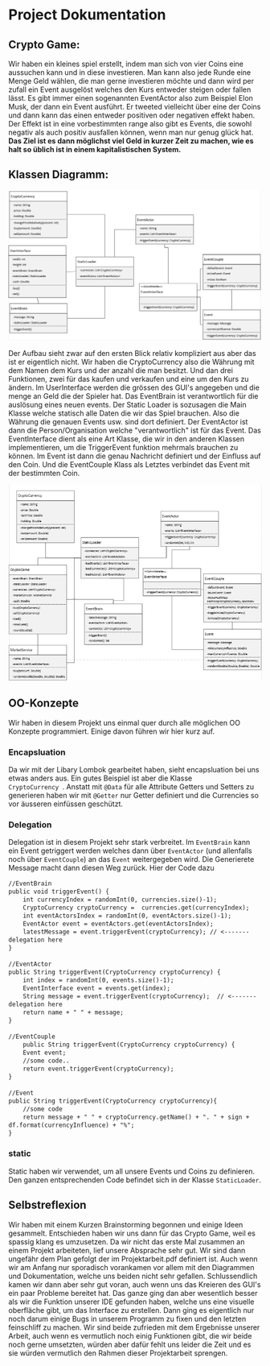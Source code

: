 # Project Dokumentation
## Crypto Game:

Wir haben ein kleines spiel erstellt, indem man sich von vier Coins eine aussuchen kann und in diese investieren.
Man kann also jede Runde eine Menge Geld wählen, die man gerne investieren möchte
und dann wird per zufall ein Event ausgelöst welches den Kurs entweder steigen oder fallen lässt.
Es gibt immer einen sogenannten EventActor also zum Beispiel Elon Musk, der dann ein Event ausführt.
Er tweeted vielleicht über eine der Coins und dann kann das einen entweder positiven oder negativen effekt haben.
Der Effekt ist in eine vorbestimmten range also gibt es Events, die sowohl negativ als auch positiv ausfallen können,
wenn man nur genug glück hat. 
**Das Ziel ist es dann möglichst viel Geld in kurzer Zeit zu machen,
wie es halt so üblich ist in einem kapitalistischen System.**


## Klassen Diagramm:

![Altes Klassen Diagramm!](./old_klassen_diagramm.png "Altes Klassen Diagramm")

Der Aufbau sieht zwar auf den ersten Blick relativ kompliziert aus aber das ist er eigentlich nicht.
Wir haben die CryptoCurrency also die Währung mit dem Namen dem Kurs und der anzahl die man besitzt.
Und dan drei Funktionen, zwei für das kaufen und verkaufen und eine um den Kurs zu ändern.
Im UserInterface werden die grössen des GUI's angegeben und die menge an Geld die der Spieler hat.
Das EventBrain ist verantwortlich für die auslösung eines neuen events.
Der Static Loader is sozusagen die Main Klasse welche statisch alle Daten die wir das Spiel brauchen.
Also die Währung die genauen Events usw. sind dort definiert.
Der EventActor ist dann die Person/Organisation welche "verantwortlich" ist für das Event.
Das EventInterface dient als eine Art Klasse, die wir in den anderen Klassen implementieren,
um die TriggerEvent funktion mehrmals brauchen zu können.
Im Event ist dann die genau Nachricht definiert und der Einfluss auf den Coin.
Und die EventCouple Klass als Letztes verbindet das Event mit der bestimmten Coin.

![Neues Klassen Diagramm!](./new_klassen_diagramm.png "Neues Klassen Diagramm")


## OO-Konzepte

Wir haben in diesem Projekt uns einmal quer durch alle möglichen OO Konzepte programmiert. Einige davon führen wir hier kurz auf.

### Encapsluation

Da wir mit der Libary Lombok gearbeitet haben, sieht encapsluation bei uns etwas anders aus. Ein gutes Beispiel ist aber die Klasse <code> CryptoCurrency </code>. Anstatt mit <code>@Data</code> für alle Attribute Getters und Setters zu generieren haben wir mit <code>@Getter</code> nur Getter definiert und die Currencies so vor äusseren einfüssen geschützt.

### Delegation

Delegation ist in diesem Projekt sehr stark verbreitet. Im <code>EventBrain</code> kann ein Event getriggert werden welches dann über <code>EventActor</code> (und allenfalls noch über <code>EventCouple</code>) an das <code>Event</code> weitergegeben wird. Die Generierete Message macht dann diesen Weg zurück.
Hier der Code dazu

    //EventBrain
    public void triggerEvent() {
        int currencyIndex = randomInt(0, currencies.size()-1);
        CryptoCurrency cryptoCurrency =  currencies.get(currencyIndex);
        int eventActorsIndex = randomInt(0, eventActors.size()-1);
        EventActor event = eventActors.get(eventActorsIndex);
        latestMessage = event.triggerEvent(cryptoCurrency); // <------- delegation here 
    }

    //EventActor
    public String triggerEvent(CryptoCurrency cryptoCurrency) {
        int index = randomInt(0, events.size()-1);
        EventInterface event = events.get(index);
        String message = event.triggerEvent(cryptoCurrency);  // <------- delegation here 
        return name + " " + message;
    }

    //EventCouple
        public String triggerEvent(CryptoCurrency cryptoCurrency) {
        Event event;
        //some code..
        return event.triggerEvent(cryptoCurrency);
    }

    //Event
    public String triggerEvent(CryptoCurrency cryptoCurrency){
        //some code
        return message + " " + cryptoCurrency.getName() + ". " + sign + df.format(currencyInfluence) + "%";
    }

### static

Static haben wir verwendet, um all unsere Events und Coins zu definieren. Den ganzen entsprechenden Code befindet sich in der Klasse <code>StaticLoader</code>.

## Selbstreflexion

Wir haben mit einem Kurzen Brainstorming begonnen und einige Ideen gesammelt.
Entschieden haben wir uns dann für das Crypto Game, weil es spassig klang es umzusetzen.
Da wir nicht das erste Mal zusammen an einem Projekt arbeiteten,
lief unsere Absprache sehr gut.
Wir sind dann ungefähr dem Plan gefolgt der im Projektarbeit.pdf definiert ist.
Auch wenn wir am Anfang nur sporadisch vorankamen vor allem mit den Diagrammen und Dokumentation,
welche uns beiden nicht sehr gefallen.
Schlussendlich kamen wir dann aber sehr gut voran, auch wenn uns das Kreieren des GUI's ein paar Probleme bereitet hat.
Das ganze ging dan aber wesentlich besser als wir die Funktion unserer IDE gefunden haben,
welche uns eine visuelle oberfläche gibt, um das Interface zu erstellen.
Dann ging es eigentlich nur noch darum einige Bugs in unserem Programm zu fixen und den letzten feinschliff zu machen.
Wir sind beide zufrieden mit dem Ergebnisse unserer Arbeit, auch wenn es vermutlich noch einig Funktionen gibt,
die wir beide noch gerne umsetzten, würden aber dafür fehlt uns leider die Zeit
und es sie würden vermutlich den Rahmen dieser Projektarbeit sprengen.

